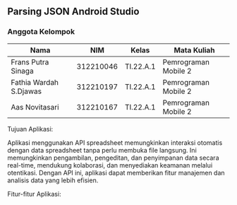 ## Parsing JSON Android Studio

### Anggota Kelompok <br>

| Nama                      | NIM       | Kelas     | Mata Kuliah          |
| ------------------------- | --------- | --------- | -------------------- |
| Frans Putra Sinaga        | 312210046 | TI.22.A.1 | Pemrograman Mobile 2 |
| Fathia Wardah S.Djawas    | 312210197 | TI.22.A.1 | Pemrograman Mobile 2 |
| Aas Novitasari            | 312210167 | TI.22.A.1 | Pemrograman Mobile 2 |

Tujuan Aplikasi:

Aplikasi menggunakan API spreadsheet memungkinkan interaksi otomatis dengan data spreadsheet tanpa perlu membuka file langsung. Ini memungkinkan pengambilan, pengeditan, dan penyimpanan data secara real-time, mendukung kolaborasi, dan menyediakan keamanan melalui otentikasi. Dengan API ini, aplikasi dapat memberikan fitur manajemen dan analisis data yang lebih efisien.

Fitur-fitur Aplikasi:

